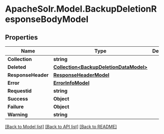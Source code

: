 # ApacheSolr.Model.BackupDeletionResponseBodyModel

## Properties

Name | Type | Description | Notes
------------ | ------------- | ------------- | -------------
**Collection** | **string** |  | [optional] 
**Deleted** | [**Collection&lt;BackupDeletionDataModel&gt;**](BackupDeletionDataModel.md) |  | [optional] 
**ResponseHeader** | [**ResponseHeaderModel**](ResponseHeaderModel.md) |  | [optional] 
**Error** | [**ErrorInfoModel**](ErrorInfoModel.md) |  | [optional] 
**Requestid** | **string** |  | [optional] 
**Success** | **Object** |  | [optional] 
**Failure** | **Object** |  | [optional] 
**Warning** | **string** |  | [optional] 

[[Back to Model list]](../README.md#documentation-for-models) [[Back to API list]](../README.md#documentation-for-api-endpoints) [[Back to README]](../README.md)

